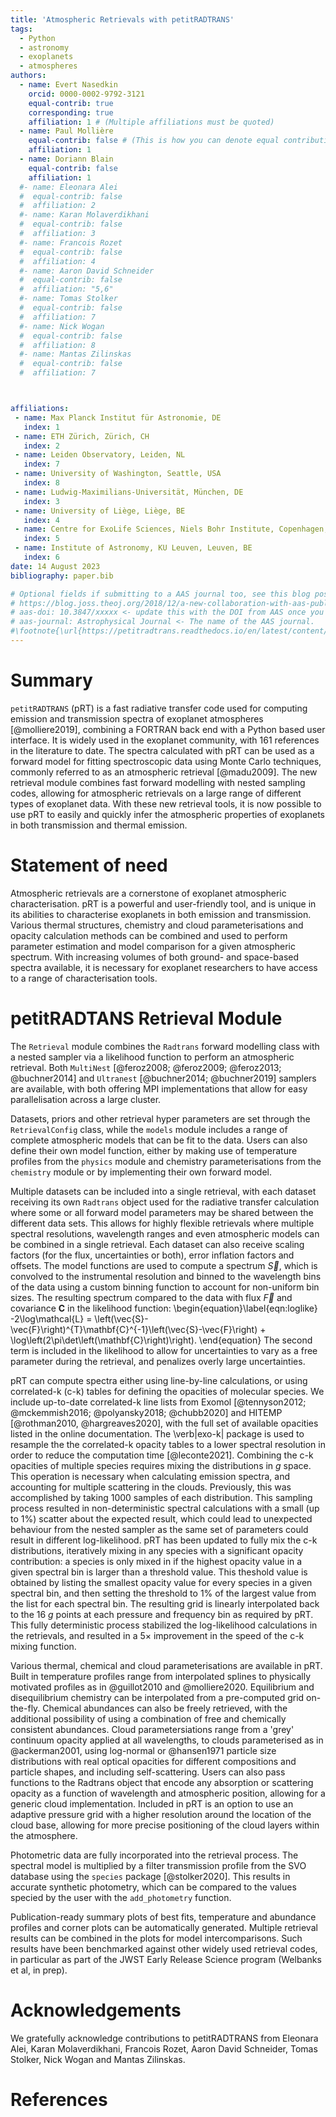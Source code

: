 ```yaml
---
title: 'Atmospheric Retrievals with petitRADTRANS'
tags:
  - Python
  - astronomy
  - exoplanets
  - atmospheres
authors:
  - name: Evert Nasedkin
    orcid: 0000-0002-9792-3121
    equal-contrib: true
    corresponding: true
    affiliation: 1 # (Multiple affiliations must be quoted)
  - name: Paul Mollière
    equal-contrib: false # (This is how you can denote equal contributions between multiple authors)
    affiliation: 1
  - name: Doriann Blain
    equal-contrib: false 
    affiliation: 1
  #- name: Eleonara Alei
  #  equal-contrib: false 
  #  affiliation: 2
  #- name: Karan Molaverdikhani
  #  equal-contrib: false
  #  affiliation: 3
  #- name: Francois Rozet
  #  equal-contrib: false
  #  affiliation: 4
  #- name: Aaron David Schneider
  #  equal-contrib: false
  #  affiliation: "5,6"
  #- name: Tomas Stolker
  #  equal-contrib: false
  #  affiliation: 7
  #- name: Nick Wogan
  #  equal-contrib: false 
  #  affiliation: 8
  #- name: Mantas Zilinskas
  #  equal-contrib: false 
  #  affiliation: 7



affiliations:
 - name: Max Planck Institut für Astronomie, DE
   index: 1
 - name: ETH Zürich, Zürich, CH
   index: 2
 - name: Leiden Observatory, Leiden, NL
   index: 7
 - name: University of Washington, Seattle, USA
   index: 8
 - name: Ludwig-Maximilians-Universität, München, DE
   index: 3
 - name: University of Liège, Liège, BE
   index: 4
 - name: Centre for ExoLife Sciences, Niels Bohr Institute, Copenhagen, DK
   index: 5
 - name: Institute of Astronomy, KU Leuven, Leuven, BE
   index: 6
date: 14 August 2023
bibliography: paper.bib

# Optional fields if submitting to a AAS journal too, see this blog post:
# https://blog.joss.theoj.org/2018/12/a-new-collaboration-with-aas-publishing
# aas-doi: 10.3847/xxxxx <- update this with the DOI from AAS once you know it.
# aas-journal: Astrophysical Journal <- The name of the AAS journal.
#\footnote{\url{https://petitradtrans.readthedocs.io/en/latest/content/notebooks/pRT_Retrieval_Example.html}}. 
---
```


# Summary

`petitRADTRANS` (pRT) is a fast radiative transfer code used for computing emission and transmission spectra of exoplanet atmospheres [@molliere2019], combining a FORTRAN back end with a Python based user interface.
It is widely used in the exoplanet community, with 161 references in the literature to date.
The spectra calculated with pRT can be used as a forward model for fitting spectroscopic data using Monte Carlo techniques, commonly referred to as an atmospheric retrieval [@madu2009].
The new retrieval module combines fast forward modelling with nested sampling codes, allowing for atmospheric retrievals on a large range of different types of exoplanet data.
With these new retrieval tools, it is now possible to use pRT to easily and quickly infer the atmospheric properties of exoplanets in both transmission and thermal emission.

# Statement of need

Atmospheric retrievals are a cornerstone of exoplanet atmospheric characterisation.
pRT is a powerful and user-friendly tool, and is unique in its abilities to characterise exoplanets in both emission and transmission.
Various thermal structures, chemistry and cloud parameterisations and opacity calculation methods can be combined and used to perform parameter estimation and model comparison for a given atmospheric spectrum.
With increasing volumes of both ground- and space-based spectra available, it is necessary for exoplanet researchers to have access to a range of characterisation tools.

# petitRADTANS Retrieval Module
The `Retrieval` module combines the `Radtrans` forward modelling class with a nested sampler via a likelihood function to perform an atmospheric retrieval.
Both `MultiNest` [@feroz2008; @feroz2009; @feroz2013; @buchner2014] and `Ultranest` [@buchner2014; @buchner2019] samplers are available, with both offering MPI implementations that allow for easy parallelisation across a large cluster.

Datasets, priors and other retrieval hyper parameters are set through the `RetrievalConfig` class, while the `models` module includes a range of complete atmospheric models that can be fit to the data.
Users can also define their own model function, either by making use of temperature profiles from the `physics` module and chemistry parameterisations from the `chemistry` module or by implementing their own forward model. 

Multiple datasets can be included into a single retrieval, with each dataset receiving its own `Radtrans` object used for the radiative transfer calculation where some or all forward model parameters may be shared between the different data sets.
This allows for highly flexible retrievals where multiple spectral resolutions, wavelength ranges and even atmospheric models can be combined in a single retrieval.
Each dataset can also receive scaling factors (for the flux, uncertainties or both), error inflation factors and offsets.
The model functions are used to compute a spectrum $\vec{S}$, which is convolved to the instrumental resolution and binned to the wavelength bins of the data using a custom binning function to account for non-uniform bin sizes.
The resulting spectrum compared to the data with flux $\vec{F}$ and covariance $\mathbf{C}$ in the likelihood function:
\begin{equation}\label{eqn:loglike}
    -2\log\mathcal{L} = \left(\vec{S}-\vec{F}\right)^{T}\mathbf{C}^{-1}\left(\vec{S}-\vec{F}\right) + \log\left(2\pi\det\left(\mathbf{C}\right)\right).
\end{equation}
The second term is included in the likelihood to allow for uncertainties to vary as a free parameter during the retrieval, and penalizes overly large uncertainties.

pRT can compute spectra either using line-by-line calculations, or using correlated-k (c-k) tables for defining the opacities of molecular species.
We include up-to-date correlated-k line lists from Exomol [@tennyson2012; @mckemmish2016; @polyansky2018; @chubb2020] and HITEMP [@rothman2010, @hargreaves2020], with the full set of available opacities listed in the online documentation.
The \verb|exo-k| package is used to resample the the correlated-k opacity tables to a lower spectral resolution in order to reduce the computation time [@leconte2021].
Combining the c-k opacities of multiple species requires mixing the distributions in $g$ space. 
This operation is necessary when calculating emission spectra, and accounting for multiple scattering in the clouds.
Previously, this was accomplished by taking 1000 samples of each distribution.
This sampling process resulted in non-deterministic spectral calculations with a small (up to 1%) scatter about the expected result, which could lead to unexpected behaviour from the nested sampler as the same set of parameters could result in different log-likelihood.
pRT has been updated to fully mix the c-k distributions, iteratively mixing in any species with a significant opacity contribution: a species is only mixed in if the highest opacity value in a given spectral bin is larger than  a threshold value. 
This theshold value is obtained by listing the smallest opacity value for every species in a given spectral bin, and then setting the threshold to 1% of the largest value from the list for each spectral bin.
The resulting grid is linearly interpolated back to the 16 $g$ points at each pressure and frequency bin as required by pRT.
This fully deterministic process stabilized the log-likelihood calculations in the retrievals, and resulted in a 5$\times$ improvement in the speed of the c-k mixing function.

Various thermal, chemical and cloud parameterisations are available in pRT.
Built in temperature profiles range from interpolated splines to physically motivated profiles as in @guillot2010 and @molliere2020.
Equilibrium and disequilibrium chemistry can be interpolated from a pre-computed grid on-the-fly.
Chemical abundances can also be freely retrieved, with the additional possibility of using a combination of free and chemically consistent abundances.
Cloud parametersiations range from a 'grey' continuum opacity applied at all wavelengths, to clouds parameterised as in @ackerman2001, using log-normal or @hansen1971 particle size distributions with real optical opacities for different compositions and particle shapes, and including self-scattering.
Users can also pass functions to the Radtrans object that encode any absorption or scattering opacity as a function of wavelength and atmospheric position, allowing for a generic cloud implementation.
Included in pRT is an option to use an adaptive pressure grid with a higher resolution around the location of the cloud base, allowing for more precise positioning of the cloud layers within the atmosphere. 

Photometric data are fully incorporated into the retrieval process.
The spectral model is multiplied by a filter transmission profile from the SVO database using the `species` package [@stolker2020].
This results in accurate synthetic photometry, which can be compared to the values specied by the user with the `add_photometry` function.

Publication-ready summary plots of best fits, temperature and abundance profiles and corner plots can be automatically generated.
Multiple retrieval results can be combined in the plots for model intercomparisons.
Such results have been benchmarked against other widely used retrieval codes, in particular as part of the JWST Early Release Science program (Welbanks et al, in prep).



# Acknowledgements

We gratefully acknowledge contributions to petitRADTRANS from Eleonara Alei, Karan Molaverdikhani, Francois Rozet, Aaron David Schneider, Tomas Stolker, Nick Wogan and Mantas Zilinskas.

# References
